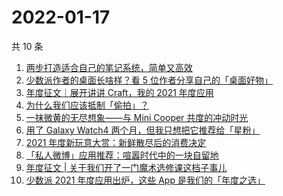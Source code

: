# 2022-01-17

共 10 条

<!-- BEGIN -->
<!-- 最后更新时间 Mon Jan 17 2022 20:32:29 GMT+0800 (China Standard Time) -->
1. [两步打造适合自己的笔记系统，简单又高效](https://sspai.com/post/70841)
2. [少数派作者的桌面长啥样？看 5 位作者分享自己的「桌面好物」](https://sspai.com/post/70809)
3. [年度征文｜展开讲讲 Craft，我的 2021 年度应用](https://sspai.com/post/70778)
4. [为什么我们应该抵制「偷拍」？](https://sspai.com/post/70755)
5. [一抹微黄的无尽想象——与 Mini Cooper 共度的冲动时光](https://sspai.com/post/65185)
6. [用了 Galaxy Watch4 两个月，但我只想把它推荐给「星粉」](https://sspai.com/post/70741)
7. [2021 年度新玩意大赏：新鲜散尽后的消费决定](https://sspai.com/post/70695)
8. [「私人微博」应用推荐：喧嚣时代中的一块自留地](https://sspai.com/post/70739)
9. [年度征文 | 关于我们开了一门魔术选修课这档子事儿](https://sspai.com/post/70626)
10. [少数派 2021 年度应用出炉，这些 App 是我们的「年度之选」](https://sspai.com/post/70710)
<!-- END -->
